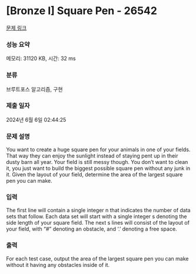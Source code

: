 # [Bronze I] Square Pen - 26542 

[문제 링크](https://www.acmicpc.net/problem/26542) 

### 성능 요약

메모리: 31120 KB, 시간: 32 ms

### 분류

브루트포스 알고리즘, 구현

### 제출 일자

2024년 6월 6일 02:44:25

### 문제 설명

<p>You want to create a huge square pen for your animals in one of your fields. That way they can enjoy the sunlight instead of staying pent up in their dusty barn all year. Your field is still messy though. You don’t want to clean it, you just want to build the biggest possible square pen without any junk in it. Given the layout of your field, determine the area of the largest square pen you can make.</p>

### 입력 

 <p>The first line will contain a single integer n that indicates the number of data sets that follow. Each data set will start with a single integer s denoting the side length of your square field. The next s lines will consist of the layout of your field, with “#” denoting an obstacle, and ‘.’ denoting a free space.</p>

### 출력 

 <p>For each test case, output the area of the largest square pen you can make without it having any obstacles inside of it.</p>

